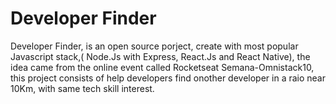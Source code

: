 # Developer Finder
Developer Finder, is an open source porject, create with  most popular Javascript stack,( Node.Js with Express, React.Js and React Native), the idea came from the online event called Rocketseat Semana-Omnistack10, this project consists of help developers find onother developer in a raio near 10Km, with same tech skill interest.



